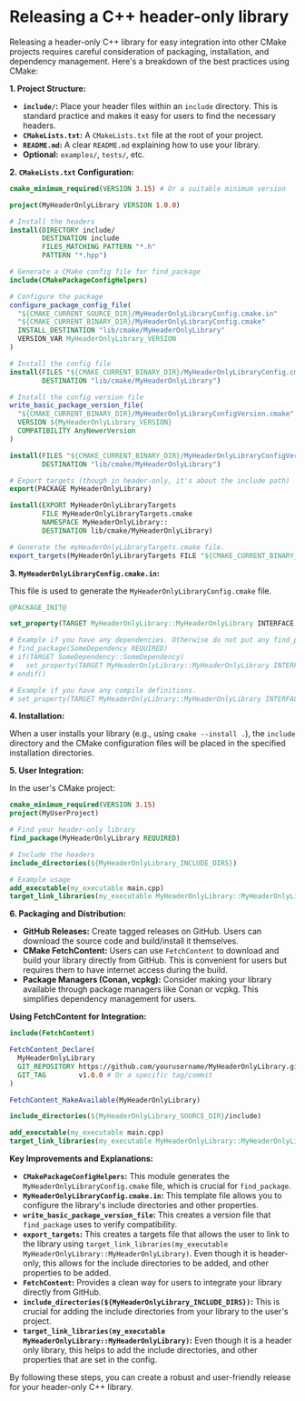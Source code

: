 # Releasing a C++ header-only library

Releasing a header-only C++ library for easy integration into other CMake projects requires careful consideration of packaging, installation, and dependency management. Here's a breakdown of the best practices using CMake:

**1. Project Structure:**

* **`include/`:** Place your header files within an `include` directory. This is standard practice and makes it easy for users to find the necessary headers.
* **`CMakeLists.txt`:** A `CMakeLists.txt` file at the root of your project.
* **`README.md`:** A clear `README.md` explaining how to use your library.
* **Optional:** `examples/`, `tests/`, etc.

**2. `CMakeLists.txt` Configuration:**

```cmake
cmake_minimum_required(VERSION 3.15) # Or a suitable minimum version

project(MyHeaderOnlyLibrary VERSION 1.0.0)

# Install the headers
install(DIRECTORY include/
        DESTINATION include
        FILES_MATCHING PATTERN "*.h"
        PATTERN "*.hpp")

# Generate a CMake config file for find_package
include(CMakePackageConfigHelpers)

# Configure the package
configure_package_config_file(
  "${CMAKE_CURRENT_SOURCE_DIR}/MyHeaderOnlyLibraryConfig.cmake.in"
  "${CMAKE_CURRENT_BINARY_DIR}/MyHeaderOnlyLibraryConfig.cmake"
  INSTALL_DESTINATION "lib/cmake/MyHeaderOnlyLibrary"
  VERSION_VAR MyHeaderOnlyLibrary_VERSION
)

# Install the config file
install(FILES "${CMAKE_CURRENT_BINARY_DIR}/MyHeaderOnlyLibraryConfig.cmake"
        DESTINATION "lib/cmake/MyHeaderOnlyLibrary")

# Install the config version file
write_basic_package_version_file(
  "${CMAKE_CURRENT_BINARY_DIR}/MyHeaderOnlyLibraryConfigVersion.cmake"
  VERSION ${MyHeaderOnlyLibrary_VERSION}
  COMPATIBILITY AnyNewerVersion
)

install(FILES "${CMAKE_CURRENT_BINARY_DIR}/MyHeaderOnlyLibraryConfigVersion.cmake"
        DESTINATION "lib/cmake/MyHeaderOnlyLibrary")

# Export targets (though in header-only, it's about the include path)
export(PACKAGE MyHeaderOnlyLibrary)

install(EXPORT MyHeaderOnlyLibraryTargets
        FILE MyHeaderOnlyLibraryTargets.cmake
        NAMESPACE MyHeaderOnlyLibrary::
        DESTINATION lib/cmake/MyHeaderOnlyLibrary)

# Generate the myHeaderOnlyLibraryTargets.cmake file.
export_targets(MyHeaderOnlyLibraryTargets FILE "${CMAKE_CURRENT_BINARY_DIR}/MyHeaderOnlyLibraryTargets.cmake")
```

**3. `MyHeaderOnlyLibraryConfig.cmake.in`:**

This file is used to generate the `MyHeaderOnlyLibraryConfig.cmake` file.

```cmake
@PACKAGE_INIT@

set_property(TARGET MyHeaderOnlyLibrary::MyHeaderOnlyLibrary INTERFACE PROPERTY INCLUDE_DIRECTORIES "@PACKAGE_INCLUDE_DIRS@")

# Example if you have any dependencies. Otherwise do not put any find_package commands here.
# find_package(SomeDependency REQUIRED)
# if(TARGET SomeDependency::SomeDependency)
#   set_property(TARGET MyHeaderOnlyLibrary::MyHeaderOnlyLibrary INTERFACE PROPERTY INTERFACE_LINK_LIBRARIES SomeDependency::SomeDependency)
# endif()

# Example if you have any compile definitions.
# set_property(TARGET MyHeaderOnlyLibrary::MyHeaderOnlyLibrary INTERFACE PROPERTY INTERFACE_COMPILE_DEFINITIONS MyHeaderOnlyLibrary_COMPILE_DEFINITIONS)
```

**4. Installation:**

When a user installs your library (e.g., using `cmake --install .`), the `include` directory and the CMake configuration files will be placed in the specified installation directories.

**5. User Integration:**

In the user's CMake project:

```cmake
cmake_minimum_required(VERSION 3.15)
project(MyUserProject)

# Find your header-only library
find_package(MyHeaderOnlyLibrary REQUIRED)

# Include the headers
include_directories(${MyHeaderOnlyLibrary_INCLUDE_DIRS})

# Example usage
add_executable(my_executable main.cpp)
target_link_libraries(my_executable MyHeaderOnlyLibrary::MyHeaderOnlyLibrary)
```

**6. Packaging and Distribution:**

* **GitHub Releases:** Create tagged releases on GitHub. Users can download the source code and build/install it themselves.
* **CMake FetchContent:** Users can use `FetchContent` to download and build your library directly from GitHub. This is convenient for users but requires them to have internet access during the build.
* **Package Managers (Conan, vcpkg):** Consider making your library available through package managers like Conan or vcpkg. This simplifies dependency management for users.

**Using FetchContent for Integration:**

```cmake
include(FetchContent)

FetchContent_Declare(
  MyHeaderOnlyLibrary
  GIT_REPOSITORY https://github.com/yourusername/MyHeaderOnlyLibrary.git
  GIT_TAG        v1.0.0 # Or a specific tag/commit
)

FetchContent_MakeAvailable(MyHeaderOnlyLibrary)

include_directories(${MyHeaderOnlyLibrary_SOURCE_DIR}/include)

add_executable(my_executable main.cpp)
target_link_libraries(my_executable MyHeaderOnlyLibrary::MyHeaderOnlyLibrary)
```

**Key Improvements and Explanations:**

* **`CMakePackageConfigHelpers`:** This module generates the `MyHeaderOnlyLibraryConfig.cmake` file, which is crucial for `find_package`.
* **`MyHeaderOnlyLibraryConfig.cmake.in`:** This template file allows you to configure the library's include directories and other properties.
* **`write_basic_package_version_file`:** This creates a version file that `find_package` uses to verify compatibility.
* **`export_targets`:** This creates a targets file that allows the user to link to the library using `target_link_libraries(my_executable MyHeaderOnlyLibrary::MyHeaderOnlyLibrary)`. Even though it is header-only, this allows for the include directories to be added, and other properties to be added.
* **`FetchContent`:** Provides a clean way for users to integrate your library directly from GitHub.
* **`include_directories(${MyHeaderOnlyLibrary_INCLUDE_DIRS})`:** This is crucial for adding the include directories from your library to the user's project.
* **`target_link_libraries(my_executable MyHeaderOnlyLibrary::MyHeaderOnlyLibrary)`:** Even though it is a header only library, this helps to add the include directories, and other properties that are set in the config.

By following these steps, you can create a robust and user-friendly release for your header-only C++ library.
